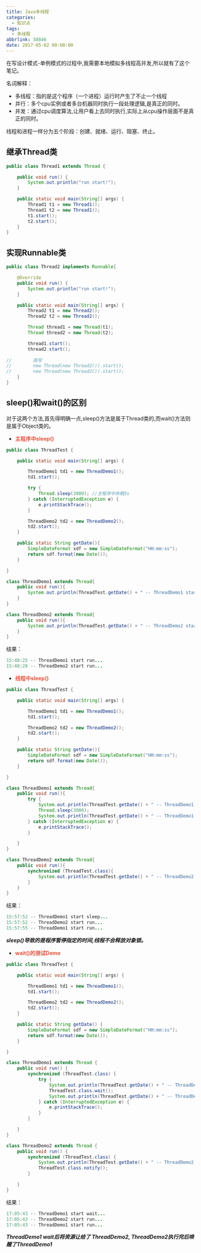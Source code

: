```yaml
---
title: Java多线程
categories:
  - 知识点
tags:
  - 多线程
abbrlink: 58846
date: 2017-05-02 00:00:00
---
```


在写设计模式-单例模式的过程中,我需要本地模拟多线程高并发,所以就有了这个笔记。

名词解释：

* 多线程：指的是这个程序（一个进程）运行时产生了不止一个线程
* 并行：多个cpu实例或者多台机器同时执行一段处理逻辑,是真正的同时。
* 并发：通过cpu调度算法,让用户看上去同时执行,实际上从cpu操作层面不是真正的同时。

线程和进程一样分为五个阶段：创建、就绪、运行、阻塞、终止。

## 继承Thread类

``` java
public class Thread1 extends Thread {

    public void run() {
        System.out.println("run start!");
    }

    public static void main(String[] args) {
        Thread1 t1 = new Thread1();
        Thread1 t2 = new Thread1();
        t1.start();
        t2.start();
    }
}
```


## 实现Runnable类

``` java
public class Thread2 implements Runnable{

    @Override
    public void run() {
        System.out.println("run start!");
    }

    public static void main(String[] args) {
        Thread2 t1 = new Thread2();
        Thread2 t2 = new Thread2();

        Thread thread1 = new Thread(t1);
        Thread thread2 = new Thread(t2);

        thread1.start();
        thread2.start();
        
//        简写
//        new Thread(new Thread2()).start();
//        new Thread(new Thread2()).start();
    }
}
```


## sleep()和wait()的区别
对于这两个方法,首先得明确一点,sleep()方法是属于Thread类的,而wait()方法则是属于Object类的。

* **<font color='#e25440'>主程序中sleep()</font>**

``` java
public class ThreadTest {

    public static void main(String[] args) {

        ThreadDemo1 td1 = new ThreadDemo1();
        td1.start();

        try {
            Thread.sleep(3000); //主程序中休眠3s
        } catch (InterruptedException e) {
            e.printStackTrace();
        }

        ThreadDemo2 td2 = new ThreadDemo2();
        td2.start();
    }

    public static String getDate(){
        SimpleDateFormat sdf = new SimpleDateFormat("HH:mm:ss");
        return sdf.format(new Date());
    }

}

class ThreadDemo1 extends Thread{
    public void run(){
        System.out.println(ThreadTest.getDate() + " -- ThreadDemo1 start run...");
    }
}

class ThreadDemo2 extends Thread{
    public void run(){
        System.out.println(ThreadTest.getDate() + " -- ThreadDemo2 start run...");
    }
}
```

结果：

``` java
15:48:25 -- ThreadDemo1 start run...
15:48:28 -- ThreadDemo2 start run...
```

* **<font color='#e25440'>线程中sleep()</font>**

``` java
public class ThreadTest {

    public static void main(String[] args) {

        ThreadDemo1 td1 = new ThreadDemo1();
        td1.start();

        ThreadDemo2 td2 = new ThreadDemo2();
        td2.start();
    }

    public static String getDate(){
        SimpleDateFormat sdf = new SimpleDateFormat("HH:mm:ss");
        return sdf.format(new Date());
    }

}

class ThreadDemo1 extends Thread{
    public void run(){
        try {
            System.out.println(ThreadTest.getDate() + " -- ThreadDemo1 start sleep...");
            Thread.sleep(3000);
            System.out.println(ThreadTest.getDate() + " -- ThreadDemo1 start run...");
        } catch (InterruptedException e) {
            e.printStackTrace();
        }

    }
}

class ThreadDemo2 extends Thread{
    public void run(){
        synchronized (ThreadTest.class){
            System.out.println(ThreadTest.getDate() + " -- ThreadDemo2 start run...");
        }
    }
}
```

结果：

``` java
15:57:52 -- ThreadDemo1 start sleep...
15:57:52 -- ThreadDemo2 start run...
15:57:55 -- ThreadDemo1 start run...
```

***sleep()导致的是程序暂停指定的时间,线程不会释放对象锁。***


* **<font color='#e25440'>wait()的测试Demo</font>**

``` java
public class ThreadTest {

    public static void main(String[] args) {

        ThreadDemo1 td1 = new ThreadDemo1();
        td1.start();

        ThreadDemo2 td2 = new ThreadDemo2();
        td2.start();
    }

    public static String getDate() {
        SimpleDateFormat sdf = new SimpleDateFormat("HH:mm:ss");
        return sdf.format(new Date());
    }

}

class ThreadDemo1 extends Thread {
    public void run() {
        synchronized (ThreadTest.class) {
            try {
                System.out.println(ThreadTest.getDate() + " -- ThreadDemo1 start wait...");
                ThreadTest.class.wait();
                System.out.println(ThreadTest.getDate() + " -- ThreadDemo1 start run...");
            } catch (InterruptedException e) {
                e.printStackTrace();
            }
        }

    }
}

class ThreadDemo2 extends Thread {
    public void run() {
        synchronized (ThreadTest.class) {
            System.out.println(ThreadTest.getDate() + " -- ThreadDemo2 start run...");
            ThreadTest.class.notify();
        }

    }
}
```

 结果：

``` java
17:05:43 -- ThreadDemo1 start wait...
17:05:43 -- ThreadDemo2 start run...
17:05:43 -- ThreadDemo1 start run...
```

***ThreadDemo1 wait后将资源让给了 ThreadDemo2, ThreadDemo2执行完后唤醒了ThreadDemo1***







